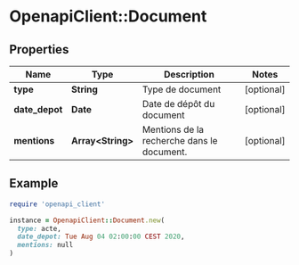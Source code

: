 # OpenapiClient::Document

## Properties

| Name | Type | Description | Notes |
| ---- | ---- | ----------- | ----- |
| **type** | **String** | Type de document | [optional] |
| **date_depot** | **Date** | Date de dépôt du document | [optional] |
| **mentions** | **Array&lt;String&gt;** | Mentions de la recherche dans le document. | [optional] |

## Example

```ruby
require 'openapi_client'

instance = OpenapiClient::Document.new(
  type: acte,
  date_depot: Tue Aug 04 02:00:00 CEST 2020,
  mentions: null
)
```


